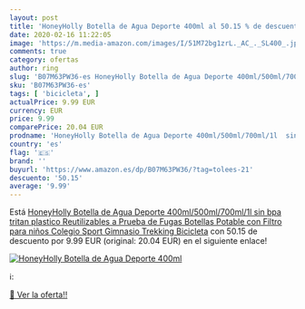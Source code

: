 ```yaml
---
layout: post
title: 'HoneyHolly Botella de Agua Deporte 400ml al 50.15 % de descuento'
date: 2020-02-16 11:22:05
image: 'https://m.media-amazon.com/images/I/51M72bg1zrL._AC_._SL400_.jpg'
comments: true
category: ofertas
author: ring
slug: 'B07M63PW36-es HoneyHolly Botella de Agua Deporte 400ml/500ml/700ml/1l...'
sku: 'B07M63PW36-es'
tags: [ 'bicicleta', ]
actualPrice: 9.99 EUR
currency: EUR
price: 9.99
comparePrice: 20.04 EUR
prodname: 'HoneyHolly Botella de Agua Deporte 400ml/500ml/700ml/1l  sin bpa tritan plastico  Reutilizables a Prueba de Fugas Botellas Potable con Filtro para niños  Colegio  Sport  Gimnasio  Trekking  Bicicleta'
country: 'es'
flag: '🇪🇸'
brand: ''
buyurl: 'https://www.amazon.es/dp/B07M63PW36/?tag=tolees-21'
descuento: '50.15'
average: '9.99'
---
```


Está [HoneyHolly Botella de Agua Deporte 400ml/500ml/700ml/1l  sin bpa tritan plastico  Reutilizables a Prueba de Fugas Botellas Potable con Filtro para niños  Colegio  Sport  Gimnasio  Trekking  Bicicleta](https://www.amazon.es/dp/B07M63PW36/?tag=tolees-21) con 50.15 de descuento por 9.99 EUR (original: 20.04 EUR) en el siguiente enlace!

[![HoneyHolly Botella de Agua Deporte 400ml](https://m.media-amazon.com/images/I/51M72bg1zrL._AC_._SL400_.jpg)](https://www.amazon.es/dp/B07M63PW36/?tag=tolees-21)

ℹ️:


[🛒 Ver la oferta!!](https://www.amazon.es/dp/B07M63PW36/?tag=tolees-21)
